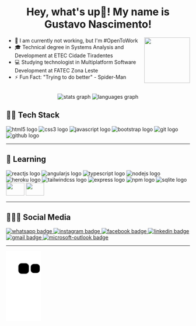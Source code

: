 <h1 align="center">Hey, what's up👋! My name is Gustavo Nascimento!</h1>

<img src="https://media.discordapp.net/attachments/979473643866292225/1016883840360390707/a.gif" height="125" width="125" align="right" />
<div align="left">

- 💼 I am currently not working, but I'm #OpenToWork
- 🎓 Technical degree in Systems Analysis and Development at ETEC Cidade Tiradentes
- 💻 Studying technologist in Multiplatform Software Development at FATEC Zona Leste
- ⚡ Fun Fact: "Trying to do better" - Spider-Man

</div>

<br>

<div align="center">
  <img src="https://github-readme-stats.vercel.app/api?hide_title=false&hide_rank=false&show_icons=true&include_all_commits=true&count_private=true&disable_animations=false&theme=graywhite&locale=en&hide_border=false&username=Gustavo-Nasc" height="175" alt="stats graph"  />
  <img src="https://github-readme-stats.vercel.app/api/top-langs?locale=en&hide_title=false&layout=compact&card_width=320&langs_count=10&theme=graywhite&hide_border=false&username=Gustavo-Nasc" height="175" alt="languages graph"  />
</div>

<h2>👨‍💻 Tech Stack</h2>
<div>
    <img src="https://cdn.jsdelivr.net/gh/devicons/devicon/icons/html5/html5-plain.svg" height="35" width="50" alt="html5 logo"/>
    <img src="https://cdn.jsdelivr.net/gh/devicons/devicon/icons/css3/css3-plain.svg" height="35" width="50" alt="css3 logo"/>
    <img src="https://cdn.jsdelivr.net/gh/devicons/devicon/icons/javascript/javascript-plain.svg" height="35" width="50" alt="javascript logo"/>
    <img src="https://cdn.jsdelivr.net/gh/devicons/devicon/icons/bootstrap/bootstrap-plain.svg" height="35" width="50" alt="bootstrap logo"/>
    <img src="https://cdn.jsdelivr.net/gh/devicons/devicon/icons/git/git-original.svg" height="35" width="50" alt="git logo"/>
    <img src="https://cdn.jsdelivr.net/gh/devicons/devicon/icons/github/github-original.svg" height="35" width="50" alt="github logo"/>
</div>

---
<h2>📑 Learning</h2>
<div align="left">
  <img src="https://cdn.jsdelivr.net/gh/devicons/devicon/icons/react/react-original.svg" height="35" width="50" alt="reactjs logo"/>
  <img src="https://cdn.jsdelivr.net/gh/devicons/devicon/icons/angularjs/angularjs-plain.svg" height="35" width="50" alt="angularjs logo"/>
  <img src="https://cdn.jsdelivr.net/gh/devicons/devicon/icons/typescript/typescript-plain.svg" height="35" width="50" alt="typescript logo"/>
  <img src="https://cdn.jsdelivr.net/gh/devicons/devicon/icons/nodejs/nodejs-plain.svg" height="35" width="50" alt="nodejs logo"/>
  <img src="https://cdn.jsdelivr.net/gh/devicons/devicon/icons/heroku/heroku-plain.svg" height="35" width="50" alt="heroku logo"/>
  <img src="https://cdn.jsdelivr.net/gh/devicons/devicon/icons/tailwindcss/tailwindcss-plain.svg" height="35" width="50" alt="tailwindcss logo"/>
  <img src="https://cdn.jsdelivr.net/gh/devicons/devicon/icons/express/express-original.svg" height="35" width="50" alt="express logo"/>
  <img src="https://cdn.jsdelivr.net/gh/devicons/devicon/icons/npm/npm-original-wordmark.svg" height="35" width="50" alt="npm logo"/>
  <img src="https://cdn.jsdelivr.net/gh/devicons/devicon/icons/sqlite/sqlite-original.svg" height="35" width="50" alt="sqlite logo" />
  <img src="https://cdn.jsdelivr.net/gh/devicons/devicon/icons/mysql/mysql-original.svg" height="35" width="50" />
  <img src="https://cdn.jsdelivr.net/gh/devicons/devicon/icons/java/java-original.svg" height="35" width="50" />
</div>

---
<h2>🧏🏾‍♂️ Social Media</h2>
<a href="https://wa.me/5511976495898">
  <img src="https://img.shields.io/static/v1?message=Whatsapp&logo=whatsapp&label=&color=25D366&logoColor=white&labelColor=&style=for-the-badge" height="30" alt="whatsapp badge"/>
</a>
<a href="https://www.instagram.com/gustanascsouza/">
  <img src="https://img.shields.io/static/v1?message=Instagram&logo=instagram&label=&color=DD2A7B&logoColor=white&labelColor=&style=for-the-badge" height="30" alt="instagram badge"/>
</a>
<a href="https://www.facebook.com/gustanascsouza/">
  <img src="https://img.shields.io/static/v1?message=Facebook&logo=facebook&label=&color=1877F2&logoColor=white&labelColor=&style=for-the-badge" height="30" alt="facebook badge"/>
</a>
<a href="https://www.linkedin.com/in/gustanascsouza/">
  <img src="https://img.shields.io/static/v1?message=LinkedIn&logo=linkedin&label=&color=0077B5&logoColor=white&labelColor=&style=for-the-badge" height="30" alt="linkedin badge"/>
</a>
<a href="mailto:gunascsouza@gmail.com">
  <img src="https://img.shields.io/static/v1?message=Gmail&logo=gmail&label=&color=D14836&logoColor=white&labelColor=&style=for-the-badge" height="30" alt="gmail badge"/>
</a>
<a href="mailto:gustavo.ns@outlook.com.br">
  <img src="https://img.shields.io/static/v1?message=Outlook&logo=microsoft-outlook&label=&color=0078D4&logoColor=white&labelColor=&style=for-the-badge" height="30" alt="microsoft-outlook badge"/>
</a>

---
![Snake animation](https://github.com/Gustavo-Nasc/Gustavo-Nasc/blob/output/github-contribution-grid-snake.svg)
